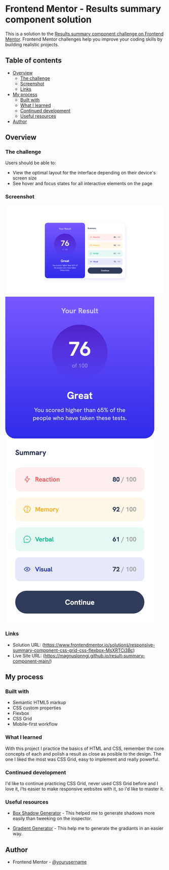 # Frontend Mentor - Results summary component solution

This is a solution to the [Results summary component challenge on Frontend Mentor](https://www.frontendmentor.io/challenges/results-summary-component-CE_K6s0maV). Frontend Mentor challenges help you improve your coding skills by building realistic projects. 

## Table of contents

- [Overview](#overview)
  - [The challenge](#the-challenge)
  - [Screenshot](#screenshot)
  - [Links](#links)
- [My process](#my-process)
  - [Built with](#built-with)
  - [What I learned](#what-i-learned)
  - [Continued development](#continued-development)
  - [Useful resources](#useful-resources)
- [Author](#author)

## Overview

### The challenge

Users should be able to:

- View the optimal layout for the interface depending on their device's screen size
- See hover and focus states for all interactive elements on the page

### Screenshot

![](./results/screenshot_desktop.png)
![](./results/screenshot_mobile.png)

### Links

- Solution URL: (https://www.frontendmentor.io/solutions/responsive-summary-component-css-grid-css-flexbox-MsXRTCi3Bc)
- Live Site URL: (https://magnuslonngi.github.io/result-summary-component-main/)

## My process

### Built with

- Semantic HTML5 markup
- CSS custom properties
- Flexbox
- CSS Grid
- Mobile-first workflow

### What I learned

With this project I practice the basics of HTML and CSS, remember the core concepts of each and polish a result as close as posible to the design. The one I liked the most was CSS Grid, easy to implement and really powerful.

### Continued development

I'd like to continue practicing CSS Grid, never used CSS Grid before and I love it, i'ts easier to make responsive websites with it, so i'd like to master it.

### Useful resources

- [Box Shadow Generator](https://cssgenerator.org/box-shadow-css-generator.html) - This helped me to generate shadows more easily than tweeking on the inspector.

- [Gradient Generator](https://cssgradient.io/) - This help me to generate the gradiants in an easier way.

## Author

- Frontend Mentor - [@yourusername](https://www.frontendmentor.io/profile/yourusername)